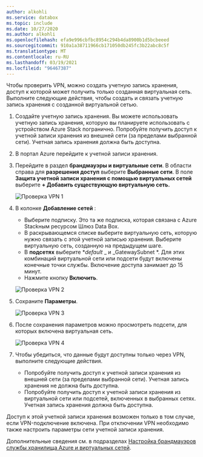 ```yaml
---
author: alkohli
ms.service: databox
ms.topic: include
ms.date: 10/27/2020
ms.author: alkohli
ms.openlocfilehash: efa9e996cbfbc8954c294b4da8900b1d5bcbeeed
ms.sourcegitcommit: 910a1a38711966cb171050db245fc3b22abc8c5f
ms.translationtype: MT
ms.contentlocale: ru-RU
ms.lasthandoff: 03/19/2021
ms.locfileid: "96467387"
---
```

Чтобы проверить VPN, можно создать учетную запись хранения, доступ к которой может получить только созданная виртуальная сеть. Выполните следующие действия, чтобы создать и связать учетную запись хранения с созданной виртуальной сетью.

1. Создайте учетную запись хранения. Вы можете использовать учетную запись хранения, которую вы планируете использовать с устройством Azure Stack погранично. Попробуйте получить доступ к учетной записи хранения из внешней сети (за пределами выбранной сети). Учетная запись хранения должна быть доступна.
2. В портал Azure перейдите к учетной записи хранения. 
3. Перейдите в раздел **брандмауэры и виртуальные сети**. В области справа для **разрешения доступ** выберите **Выбранные сети**. В поле **Защита учетной записи хранения с помощью виртуальных сетей** выберите **+ Добавить существующую виртуальную сеть.**

    ![Проверка VPN 1](../articles/databox-online/media/azure-stack-edge-pro-r-configure-vpn-powershell/verify-vpn-1.png)

4. В колонке **Добавление сетей** :

    - Выберите подписку. Это та же подписка, которая связана с Azure Stackным ресурсом Шлюз Data Box. 
    - В раскрывающемся списке выберите виртуальную сеть, которую нужно связать с этой учетной записью хранения. Выберите виртуальную сеть, созданную на предыдущем шаге.
    - В **подсетях** выберите **_default_* _ и _GatewaySubnet *. Для этих комбинаций виртуальной сети или подсети будут включены конечные точки службы. Включение доступа занимает до 15 минут.
    - Нажмите кнопку **Включить**.

    ![Проверка VPN 2](../articles/databox-online/media/azure-stack-edge-pro-r-configure-vpn-powershell/verify-vpn-2.png)
    
4. Сохраните **Параметры**.

    ![Проверка VPN 3](../articles/databox-online/media/azure-stack-edge-pro-r-configure-vpn-powershell/verify-vpn-3.png)

5. После сохранения параметров можно просмотреть подсети, для которых включена виртуальная сеть.

    ![Проверка VPN 4](../articles/databox-online/media/azure-stack-edge-pro-r-configure-vpn-powershell/verify-vpn-4.png)

5. Чтобы убедиться, что данные будут доступны только через VPN, выполните следующие действия. 
    - Попробуйте получить доступ к учетной записи хранения из внешней сети (за пределами выбранной сети). Учетная запись хранения не должна быть доступна. 
    - Попробуйте получить доступ к учетной записи хранения из виртуальной сети или подсетей, включенных в выбранных сетях. Учетная запись хранения должна быть доступна. 
 
Доступ к этой учетной записи хранения возможен только в том случае, если VPN-подключение включена. При отключении VPN необходимо также настроить параметры сети учетной записи хранения. 

Дополнительные сведения см. в подразделах [Настройка брандмауэров службы хранилища Azure и виртуальных сетей](../articles/storage/common/storage-network-security.md). 

